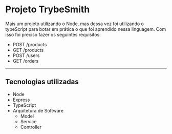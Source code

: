 # Projeto TrybeSmith
Mais um projeto utilizando o Node, mas dessa vez foi utilizando o typeScript para botar em prática o que foi aprendido nessa linguagem.
Com isso foi preciso fazer os seguintes requisitos:
   - POST /products
   - GET /products
   - POST /users
   - GET /orders

---
## Tecnologias utilizadas
 - Node
 - Express
 - TypeScript
 - Arquitetura de Software
    - Model
    - Service
    - Controller

